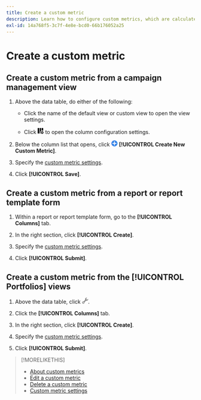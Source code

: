 ```yaml
---
title: Create a custom metric
description: Learn how to configure custom metrics, which are calculated from standard metrics.
exl-id: 14a768f5-3c7f-4e8e-bcd0-66b176052a25
---
```

# Create a custom metric

## Create a custom metric from a campaign management view

1. Above the data table, do either of the following:

   * Click the name of the default view or custom view to open the view settings.
   
   * Click ![Custom Columns](/help/search-social-commerce/assets/custom-columns.png "Custom Columns") to open the column configuration settings.

1. Below the column list that opens, click ![Create New Custom Metric](/help/search-social-commerce/assets/add.png) **[!UICONTROL Create New Custom Metric]**.

1. Specify the [custom metric settings](custom-metric-settings.md).

1. Click **[!UICONTROL Save]**.

## Create a custom metric from a report or report template form

1. Within a report or report template form, go to the **[!UICONTROL Columns]** tab.

1. In the right section, click **[!UICONTROL Create]**.

1. Specify the [custom metric settings](custom-metric-settings.md).

1. Click **[!UICONTROL Submit]**.

## Create a custom metric from the [!UICONTROL Portfolios] views

1. Above the data table, click ![Edit Selected View](/help/search-social-commerce/assets/view-settings.png "Edit Selected View").

1. Click the **[!UICONTROL Columns]** tab.
   
1. In the right section, click **[!UICONTROL Create]**.

1. Specify the [custom metric settings](custom-metric-settings.md).

1. Click **[!UICONTROL Submit]**.

>[!MORELIKETHIS]
>
>* [About custom metrics](custom-metric-about.md)
>* [Edit a custom metric](custom-metric-edit.md)
>* [Delete a custom metric](custom-metric-delete.md)
>* [Custom metric settings](custom-metric-settings.md)
